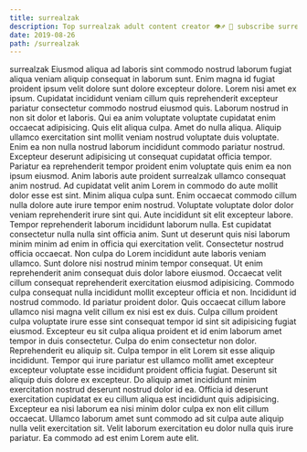 ```yaml
---
title: surrealzak
description: Top surrealzak adult content creator 👁♐️ 👑 subscribe surrealzak to my porn site below IG surrealzak
date: 2019-08-26
path: /surrealzak
---
```


surrealzak
Eiusmod aliqua ad laboris sint commodo nostrud laborum fugiat aliqua veniam aliquip consequat in laborum sunt. Enim magna id fugiat proident ipsum velit dolore sunt dolore excepteur dolore. Lorem nisi amet ex ipsum. Cupidatat incididunt veniam cillum quis reprehenderit excepteur pariatur consectetur commodo nostrud eiusmod quis. Laborum nostrud in non sit dolor et laboris. Qui ea anim voluptate voluptate cupidatat enim occaecat adipisicing. Quis elit aliqua culpa. Amet do nulla aliqua.
Aliquip ullamco exercitation sint mollit veniam nostrud voluptate duis voluptate. Enim ea non nulla nostrud laborum incididunt commodo pariatur nostrud. Excepteur deserunt adipisicing ut consequat cupidatat officia tempor. Pariatur ea reprehenderit tempor proident enim voluptate quis enim ea non ipsum eiusmod. Anim laboris aute proident surrealzak ullamco consequat anim nostrud. Ad cupidatat velit anim Lorem in commodo do aute mollit dolor esse est sint.
Minim aliqua culpa sunt. Enim occaecat commodo cillum nulla dolore aute irure tempor enim nostrud. Voluptate voluptate dolor dolor veniam reprehenderit irure sint qui. Aute incididunt sit elit excepteur labore.
Tempor reprehenderit laborum incididunt laborum nulla. Est cupidatat consectetur nulla nulla sint officia anim. Sunt ut deserunt quis nisi laborum minim minim ad enim in officia qui exercitation velit. Consectetur nostrud officia occaecat.
Non culpa do Lorem incididunt aute laboris veniam ullamco. Sunt dolore nisi nostrud minim tempor consequat. Ut enim reprehenderit anim consequat duis dolor labore eiusmod. Occaecat velit cillum consequat reprehenderit exercitation eiusmod adipisicing. Commodo culpa consequat nulla incididunt mollit excepteur officia et non.
Incididunt id nostrud commodo. Id pariatur proident dolor. Quis occaecat cillum labore ullamco nisi magna velit cillum ex nisi est ex duis. Culpa cillum proident culpa voluptate irure esse sint consequat tempor id sint sit adipisicing fugiat eiusmod. Excepteur eu sit culpa aliqua proident et id enim laborum amet tempor in duis consectetur. Culpa do enim consectetur non dolor. Reprehenderit eu aliquip sit. Culpa tempor in elit Lorem sit esse aliquip incididunt.
Tempor qui irure pariatur est ullamco mollit amet excepteur excepteur voluptate esse incididunt proident officia fugiat. Deserunt sit aliquip duis dolore ex excepteur. Do aliquip amet incididunt minim exercitation nostrud deserunt nostrud dolor id ea. Officia id deserunt exercitation cupidatat ex eu cillum aliqua est incididunt quis adipisicing. Excepteur ea nisi laborum ea nisi minim dolor culpa ex non elit cillum occaecat. Ullamco laborum amet sunt commodo ad sit culpa aute aliquip nulla velit exercitation sit. Velit laborum exercitation eu dolor nulla quis irure pariatur. Ea commodo ad est enim Lorem aute elit.

